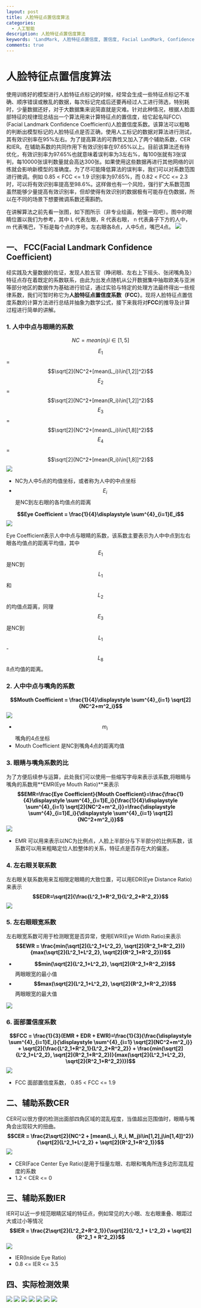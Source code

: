 ```yaml
---
layout: post
title: 人脸特征点置信度算法
categories:
  - 人工智能
description: 人脸特征点置信度算法
keywords: 'LandMark, 人脸特征点置信度, 置信度, Facial LandMark, Confidence Ceofficient' 
comments: true
---
```


# 人脸特征点置信度算法
使用训练好的模型进行人脸特征点标记的时候，经常会生成一些特征点标记不准确、顺序错误或散乱的数据，每次标记完成后还要再经过人工进行筛选，特别耗时，少量数据还好，对于大数据集来说简直就是灾难。针对此种情况，根据人脸面部特征的规律现总结出一个算法用来计算特征点的置信度，给它起名叫FCC\\(Facial Landmark Confidence Coefficient\\)人脸置信度系数。该算法可以粗略的判断出模型标记的人脸特征点是否正确，使用人工标记的数据对算法进行测试，其有效识别率在95%左右。为了提高算法的可靠性又加入了两个辅助系数，CER和IER。在辅助系数的共同作用下有效识别率在97.65%以上。目前该算法还有待优化，有效识别率为97.65%也就意味着误判率为3左右%，每100张就有3张误判，每10000张误判数量就会高达300张。如果使用这些数据再进行其他网络的训练就会影响新模型的准确度。为了尽可能降低算法的误判率，我们可以对系数范围进行微调。例如 0.85 &lt; FCC &lt;= 1.9 识别率为97.65%，而 0.82 &lt; FCC &lt;= 2.3 时，可以将有效识别率提高至98.6%。这样做也有一个风险，强行扩大系数范围虽然能够少量提高有效识别率，但却使得有效识别的数据极有可能存在伪数据，所以在不同的场景下想要微调系数还需斟酌。

在讲解算法之前先看一张图，如下图所示（非专业绘画，勉强一观吧）。图中的眼睛位置以我们为参考，其中 L 代表左眼，R 代表右眼， n 代表鼻子下方的人中，m 代表嘴巴，下标是每个点的序号。左右眼各8点，人中5点，嘴巴4点。
![](/images/posts/AI/fcc11.png)

## 一、 FCC(Facial Landmark Confidence Coefficient)
经实践及大量数据的佐证，发现人脸五官（睁闭眼、左右上下摇头、张闭嘴角及）特征点存在着既定的系数联系，由此为出发点随机从公开数据集中抽取欧美与亚洲等部分地区的数据作为基础进行验证，通过实验与特定的处理方法最终得出一些规律系数，我们可暂时称它为**人脸特征点置信度系数（FCC）**。现将人脸特征点置信度系数的计算方法进行总结并抽象为数学公式，接下来我将对**FCC**的推导及计算过程进行简单的讲解。

### 1. 人中中点与眼睛的系数

$$NC = mean(n_i)i\in[1, 5]$$
$$E_1$$ = $$\sqrt[2]{NC^2+[mean(L_i)i\in[1,2]]^2}$$
$$E_2$$ = $$\sqrt[2]{NC^2+[mean(R_i)i\in[1,2]]^2}$$
$$E_3$$ = $$\sqrt[2]{NC^2+[mean(L_i)i\in[1,8]]^2}$$
$$E_4$$ = $$\sqrt[2]{NC^2+[mean(R_i)i\in[1,8]]^2}$$
![](/images/posts/AI/fcc_math_00.png)

* NC为人中5点的均值坐标，或者称为人中的中点坐标
* $$E_i$$是NC到左右眼的各均值点的距离

**$$Eye Coefficient = \frac{1}{4}\displaystyle \sum^{4}_{i=1}E_i$$**
![](/images/posts/AI/fcc_math_01.png)

Eye Coefficient表示人中中点与眼睛的系数，该系数主要表示为人中中点到左右眼各均值点的距离平均值，其中$$E_1$$是NC到$$L_1$$和$$L_2$$的均值点距离，同理$$E_3$$是NC到$$L_1$$-$$L_8$$8点均值的距离。
### 2. 人中中点与嘴角的系数
**$$Mouth Coefficient = \frac{1}{4}\displaystyle \sum^{4}_{i=1} \sqrt[2]{NC^2+m^2_i}$$**
![](/images/posts/AI/fcc_math_02.png)

* $$m_i$$ 嘴角的4点坐标
* Mouth Coefficient 是NC到嘴角4点的距离均值

### 3. 眼睛与嘴角系数的比
为了方便后续参与运算，此处我们可以使用一些缩写字母来表示该系数,将眼睛与嘴角的系数用**EMR(Eye Mouth Ratio)**来表示
**$$EMR=\frac{Eye Coefficient}{Mouth Coefficient}=\frac{\frac{1}{4}\displaystyle \sum^{4}_{i=1}E_i}{\frac{1}{4}\displaystyle \sum^{4}_{i=1} \sqrt[2]{NC^2+m^2_i}}=\frac{\displaystyle \sum^{4}_{i=1}E_i}{\displaystyle \sum^{4}_{i=1} \sqrt[2]{NC^2+m^2_i}}$$**
![](/images/posts/AI/fcc_math_04.png)

* EMR 可以用来表示以NC为比例点，人脸上半部分与下半部分的比例系数，该系数可以用来粗略定位人脸整体的关系，特征点是否存在大的偏差。

### 4. 左右眼关联系数
左右眼关联系数用来互相限定眼睛的大致位置，可以用EDR(Eye Distance Ratio)来表示
**$$EDR=\sqrt[2]{\frac{L^2_1+R^2_1}{L^2_2+R^2_2}}$$**
![](/images/posts/AI/fcc_math_05.png)

 
### 5. 左右眼眼宽系数
左右眼宽系数可用于检测眼宽是否异常，使用EWR(Eye Width Ratio)来表示
**$$EWR = \frac{min(\sqrt[2]{L^2_1+L^2_2}, \sqrt[2]{R^2_1+R^2_2})}{max(\sqrt[2]{L^2_1+L^2_2}, \sqrt[2]{R^2_1+R^2_2})}$$**

* **$$min(\sqrt[2]{L^2_1+L^2_2}, \sqrt[2]{R^2_1+R^2_2})$$** 两眼眼宽的最小值
* **$$max(\sqrt[2]{L^2_1+L^2_2}, \sqrt[2]{R^2_1+R^2_2})$$** 两眼眼宽的最大值

![](/images/posts/AI/fcc_math_06.png)


### 6. 面部置信度系数
**$$FCC = \frac{1}{3}(EMR + EDR + EWR)=\frac{1}{3}(\frac{\displaystyle \sum^{4}_{i=1}E_i}{\displaystyle \sum^{4}_{i=1} \sqrt[2]{NC^2+m^2_i}} + \sqrt[2]{\frac{L^2_1+R^2_1}{L^2_2+R^2_2}} + \frac{min(\sqrt[2]{L^2_1+L^2_2}, \sqrt[2]{R^2_1+R^2_2})}{max(\sqrt[2]{L^2_1+L^2_2}, \sqrt[2]{R^2_1+R^2_2})})$$**
![](/images/posts/AI/fcc_math_07.png)

* FCC 面部置信度系数， 0.85 < FCC <= 1.9

## 二、辅助系数CER
CER可以很方便的检测出面部四角区域的混乱程度，当值超出范围值时，眼睛与嘴角会出现较大的扭曲。
**$$CER = \frac{2\sqrt[2]{NC^2 + [mean(L_i, R_i, M_j)i\in[1,2],j\in[1,4]]^2}}{\sqrt[2]{L^2_1+L^2_2} + \sqrt[2]{R^2_1+R^2_1}}$$**
![](/images/posts/AI/fcc_math_08.png)

* CER(Face Center Eye Ratio)是用于恒量左眼、右眼和嘴角所连多边形混乱程度的系数
* 1.2 < CER <= 0

## 三、辅助系数IER
IER可以近一步规范眼睛区域的特征点，例如常见的大小眼、左右眼重叠、眼距过大或过小等情况
**$$IER = \frac{2\sqrt[2]{L^2_2+R^2_1}}{\sqrt[2]{L^2_1 + L^2_2} + \sqrt[2]{R^2_1 + R^2_2}}$$**
![](/images/posts/AI/fcc_math_09.png)


* IER(Inside Eye Ratio) 
* 0.8 <= IER <= 3.5

## 四、实际检测效果
![](/images/posts/AI/fcc_0.png)
![](/images/posts/AI/fcc_7.png)
![](/images/posts/AI/fcc_5.png)
![](/images/posts/AI/fcc_2.png)
![](/images/posts/AI/fcc_6.png)
![](/images/posts/AI/fcc_4.png)
![](/images/posts/AI/fcc_3.png)

